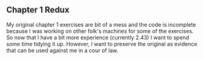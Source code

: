 Chapter 1 Redux
---------------
My original chapter 1 exercises are bit of a mess and the code is
incomplete because I was working on other folk's machines for some of
the exercises. So now that I have a bit more experience (currently 2.43)
I want to spend some time tidying it up. However, I want to preserve the
original as evidence that can be used against me in a cour of law.
